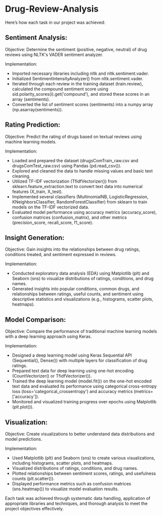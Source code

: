 # Drug-Review-Analysis

Here’s how each task in our project was achieved:

## Sentiment Analysis:

Objective: Determine the sentiment (positive, negative, neutral) of drug reviews using NLTK's VADER sentiment analyzer.

Implementation:
+ Imported necessary libraries including nltk and nltk.sentiment.vader.
+ Initialized SentimentIntensityAnalyzer() from nltk.sentiment.vader.
+ Iterated through each review in the training dataset (train.review), calculated the compound sentiment score using sid.polarity_scores(i).get('compound'), and stored these scores in an array (sentiments).
+ Converted the list of sentiment scores (sentiments) into a numpy array (np.asarray(sentiments)).

## Rating Prediction:

Objective: Predict the rating of drugs based on textual reviews using machine learning models.

Implementation:
+ Loaded and prepared the dataset (drugsComTrain_raw.csv and drugsComTest_raw.csv) using Pandas (pd.read_csv()).
+ Explored and cleaned the data to handle missing values and basic text cleaning.
+ Utilized TF-IDF vectorization (TfidfVectorizer()) from sklearn.feature_extraction.text to convert text data into numerical features (X_train, X_test).
+ Implemented several classifiers (MultinomialNB, LogisticRegression, KNeighborsClassifier, RandomForestClassifier) from sklearn to train models on the TF-IDF vectorized data.
+ Evaluated model performance using accuracy metrics (accuracy_score), confusion matrices (confusion_matrix), and other metrics (precision_score, recall_score, f1_score).

## Insight Generation:

Objective: Gain insights into the relationships between drug ratings, conditions treated, and sentiment expressed in reviews.

Implementation:
+ Conducted exploratory data analysis (EDA) using Matplotlib (plt) and Seaborn (sns) to visualize distributions of ratings, conditions, and drug names.
+ Generated insights into popular conditions, common drugs, and relationships between ratings, useful counts, and sentiment using descriptive statistics and visualizations (e.g., histograms, scatter plots, heatmaps).

## Model Comparison:

Objective: Compare the performance of traditional machine learning models with a deep learning approach using Keras.

Implementation:

+ Designed a deep learning model using Keras Sequential API (Sequential(), Dense()) with multiple layers for classification of drug ratings.
+ Prepared text data for deep learning using one-hot encoding (CountVectorizer() or TfidfVectorizer()).
+ Trained the deep learning model (model.fit()) on the one-hot encoded text data and evaluated its performance using categorical cross-entropy loss (loss='categorical_crossentropy') and accuracy metrics (metrics=['accuracy']).
+ Monitored and visualized training progress over epochs using Matplotlib (plt.plot()).

## Visualization:

Objective: Create visualizations to better understand data distributions and model predictions.

Implementation:
+ Used Matplotlib (plt) and Seaborn (sns) to create various visualizations, including histograms, scatter plots, and heatmaps.
+ Visualized distributions of ratings, conditions, and drug names.
+ Plotted relationships between sentiment scores, ratings, and usefulness counts (plt.scatter()).
+ Displayed performance metrics such as confusion matrices (sns.heatmap()) to visualize model evaluation results.

Each task was achieved through systematic data handling, application of appropriate libraries and techniques, and thorough analysis to meet the project objectives effectively.






